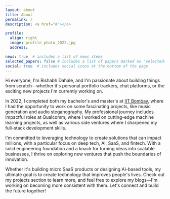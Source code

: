 ```yaml
---
layout: about
title: About
permalink: /
description: <a href="#"></a>

profile:
  align: right
  image: profile_photo_2022.jpg
  address:

news: true  # includes a list of news items
selected_papers: false # includes a list of papers marked as "selected={true}"
social: true  # includes social icons at the bottom of the page
---
```


Hi everyone, I'm Rishabh Dahale, and I'm passionate about building things from scratch—whether it's personal portfolio trackers, chat platforms, or the exciting new projects I'm currently working on.

In 2022, I completed both my bachelor's and master's at [IIT Bombay](https://www.iitb.ac.in/), where I had the opportunity to work on some fascinating projects, like music generation and audio steganography. My professional journey includes impactful roles at Qualcomm, where I worked on cutting-edge machine learning projects, as well as various side ventures where I sharpened my full-stack development skills.

I'm committed to leveraging technology to create solutions that can impact millions, with a particular focus on deep tech, AI, SaaS, and fintech. With a solid engineering foundation and a knack for turning ideas into scalable businesses, I thrive on exploring new ventures that push the boundaries of innovation.

Whether it's building micro SaaS products or designing AI-based tools, my ultimate goal is to create technology that improves people's lives. Check out my projects section to learn more, and feel free to explore my blogs—I'm working on becoming more consistent with them. Let's connect and build the future together!
